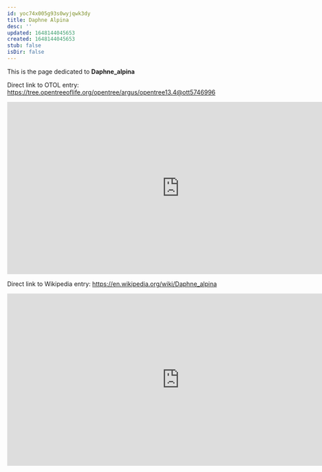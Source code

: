 ```yaml
---
id: yoc74x005g93s0wyjqwk3dy
title: Daphne Alpina
desc: ''
updated: 1648144045653
created: 1648144045653
stub: false
isDir: false
---
```

This is the page dedicated to **Daphne_alpina**


Direct link to OTOL entry: https://tree.opentreeoflife.org/opentree/argus/opentree13.4@ott5746996



<html>
    <body>
    <iframe src="https://tree.opentreeoflife.org/opentree/argus/opentree13.4@ott5746996"
    width="800" height="400" frameborder="0" allowfullscreen> </iframe>
    </body>
</html>
    


Direct link to Wikipedia entry: https://en.wikipedia.org/wiki/Daphne_alpina



<html>
    <body>
    <iframe src="https://en.wikipedia.org/wiki/Daphne_alpina"
    width="800" height="400" frameborder="0" allowfullscreen> </iframe>
    </body>
</html>
    
